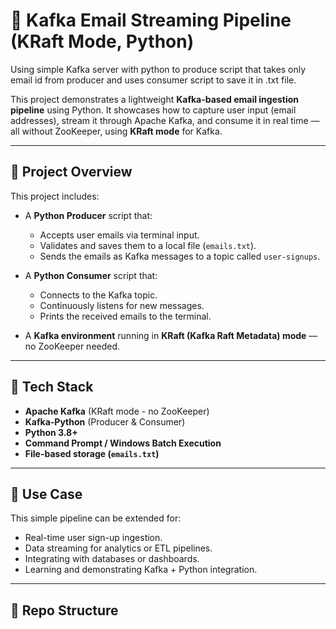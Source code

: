 # 📧 Kafka Email Streaming Pipeline (KRaft Mode, Python)
Using simple Kafka server with python to produce script that takes only email id from producer and uses consumer script to save it in .txt file.

This project demonstrates a lightweight **Kafka-based email ingestion pipeline** using Python. It showcases how to capture user input (email addresses), stream it through Apache Kafka, and consume it in real time — all without ZooKeeper, using **KRaft mode** for Kafka.

---

## 🚀 Project Overview

This project includes:

- A **Python Producer** script that:
  - Accepts user emails via terminal input.
  - Validates and saves them to a local file (`emails.txt`).
  - Sends the emails as Kafka messages to a topic called `user-signups`.

- A **Python Consumer** script that:
  - Connects to the Kafka topic.
  - Continuously listens for new messages.
  - Prints the received emails to the terminal.

- A **Kafka environment** running in **KRaft (Kafka Raft Metadata) mode** — no ZooKeeper needed.

---

## 🧱 Tech Stack

- **Apache Kafka** (KRaft mode - no ZooKeeper)
- **Kafka-Python** (Producer & Consumer)
- **Python 3.8+**
- **Command Prompt / Windows Batch Execution**
- **File-based storage (`emails.txt`)**

---

## 🎯 Use Case

This simple pipeline can be extended for:
- Real-time user sign-up ingestion.
- Data streaming for analytics or ETL pipelines.
- Integrating with databases or dashboards.
- Learning and demonstrating Kafka + Python integration.

---

## 📂 Repo Structure


